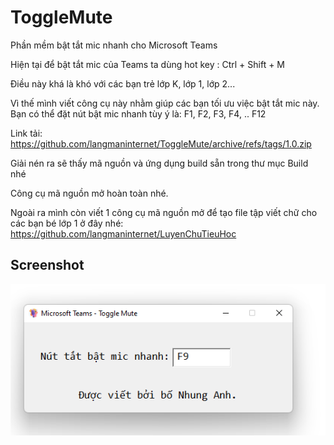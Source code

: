 # ToggleMute

Phần mềm bật tắt mic nhanh cho Microsoft Teams

Hiện tại để bật tắt mic của Teams ta dùng hot key : Ctrl + Shift + M

Điều này khá là khó với các bạn trẻ lớp K, lớp 1, lớp 2...

Vì thế mình viết công cụ này nhằm giúp các bạn tối ưu việc bật tắt mic này. Bạn có thể đặt nút bật mic nhanh tùy ý là: F1, F2, F3, F4, .. F12

Link tải: https://github.com/langmaninternet/ToggleMute/archive/refs/tags/1.0.zip

Giải nén ra sẽ thấy mã nguồn và ứng dụng build sẵn trong thư mục Build nhé

Công cụ mã nguồn mở hoàn toàn nhé.

Ngoài ra mình còn viết 1 công cụ mã nguồn mở để tạo file tập viết chữ cho các bạn bé lớp 1 ở đây nhé: https://github.com/langmaninternet/LuyenChuTieuHoc


Screenshot
------------
![](Build/Screen01.png)




